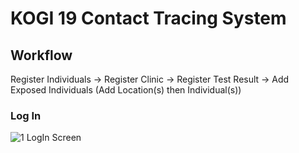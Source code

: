 # KOGI 19 Contact Tracing System

## Workflow
Register Individuals -> Register Clinic -> Register Test Result -> Add Exposed Individuals (Add Location(s) then Individual(s))

### Log In
![1  LogIn Screen](https://user-images.githubusercontent.com/69213274/100950339-fabd3080-34c0-11eb-9947-b0fc04b69ace.png)
